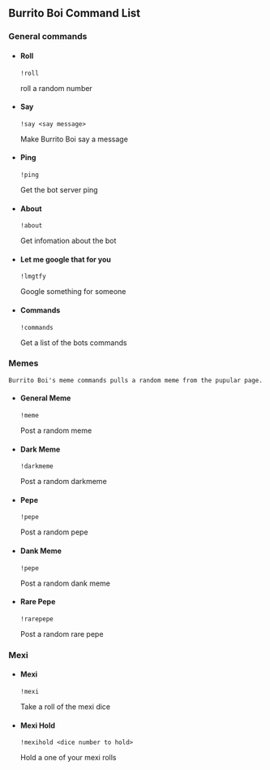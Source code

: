 ## Burrito Boi Command List

### General commands

* #### Roll

    `!roll`

   roll a random number

* #### Say

    `!say <say message>`

    Make Burrito Boi say a message



* #### Ping

    `!ping`

    Get the bot server ping



* #### About

    `!about`

    Get infomation about the bot



* #### Let me google that for you

    `!lmgtfy`

    Google something for someone



* #### Commands

    `!commands`

    Get a list of the bots commands




### Memes

    Burrito Boi's meme commands pulls a random meme from the pupular page.


* #### General Meme

    `!meme`

   Post a random meme



* #### Dark Meme

    `!darkmeme`

    Post a random darkmeme



* #### Pepe

    `!pepe`

    Post a random pepe



* #### Dank Meme

    `!pepe`

    Post a random dank meme



* #### Rare Pepe

    `!rarepepe`

    Post a random rare pepe



### Mexi

* #### Mexi

    `!mexi`

    Take a roll of the mexi dice



* #### Mexi Hold

    `!mexihold <dice number to hold>`

    Hold a one of your mexi rolls





